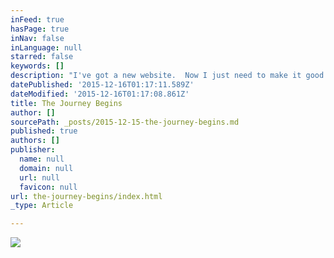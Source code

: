 ```yaml
---
inFeed: true
hasPage: true
inNav: false
inLanguage: null
starred: false
keywords: []
description: "I've got a new website.  Now I just need to make it good!"
datePublished: '2015-12-16T01:17:11.589Z'
dateModified: '2015-12-16T01:17:08.861Z'
title: The Journey Begins
author: []
sourcePath: _posts/2015-12-15-the-journey-begins.md
published: true
authors: []
publisher:
  name: null
  domain: null
  url: null
  favicon: null
url: the-journey-begins/index.html
_type: Article

---
```

![](https://s3-us-west-2.amazonaws.com/the-grid-img/p/7c91cbe5ed48de38a88f8761d963f3a074bf39a0.jpg)